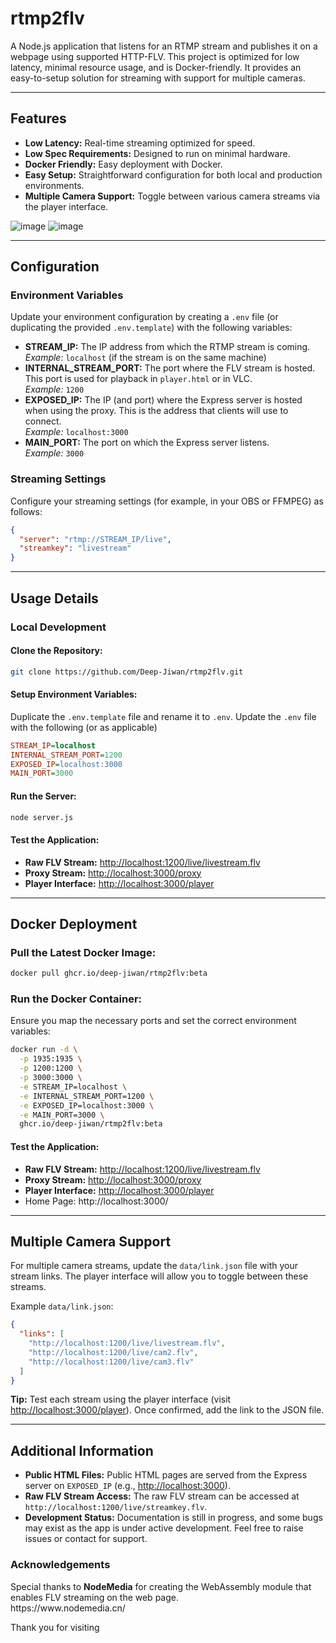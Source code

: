 # rtmp2flv

A Node.js application that listens for an RTMP stream and publishes it on a webpage using supported HTTP-FLV. This project is optimized for low latency, minimal resource usage, and is Docker-friendly. It provides an easy-to-setup solution for streaming with support for multiple cameras.

---

## Features

- **Low Latency:** Real-time streaming optimized for speed.
- **Low Spec Requirements:** Designed to run on minimal hardware.
- **Docker Friendly:** Easy deployment with Docker.
- **Easy Setup:** Straightforward configuration for both local and production environments.
- **Multiple Camera Support:** Toggle between various camera streams via the player interface.

![image](https://github.com/user-attachments/assets/3c69e0b4-79d6-44b2-bb31-77a226d6f37b)
![image](https://github.com/user-attachments/assets/f9bff3a0-d09f-454c-af06-65bdcb2e08bf)



---

## Configuration

### Environment Variables

Update your environment configuration by creating a `.env` file (or duplicating the provided `.env.template`) with the following variables:

- **STREAM\_IP:** The IP address from which the RTMP stream is coming.\
  *Example:* `localhost` (if the stream is on the same machine)
- **INTERNAL\_STREAM\_PORT:** The port where the FLV stream is hosted. This port is used for playback in `player.html` or in VLC.\
  *Example:* `1200`
- **EXPOSED\_IP:** The IP (and port) where the Express server is hosted when using the proxy. This is the address that clients will use to connect.\
  *Example:* `localhost:3000`
- **MAIN\_PORT:** The port on which the Express server listens.\
  *Example:* `3000`

### Streaming Settings

Configure your streaming settings (for example, in your OBS or FFMPEG) as follows:

```json
{
  "server": "rtmp://STREAM_IP/live",
  "streamkey": "livestream"
}
```

---

## Usage Details

### Local Development

#### Clone the Repository:

```bash
git clone https://github.com/Deep-Jiwan/rtmp2flv.git
```

#### Setup Environment Variables:

Duplicate the `.env.template` file and rename it to `.env`. Update the `.env` file with the following (or as applicable)

```ini
STREAM_IP=localhost
INTERNAL_STREAM_PORT=1200
EXPOSED_IP=localhost:3000
MAIN_PORT=3000
```

#### Run the Server:

```bash
node server.js
```

#### Test the Application:

- **Raw FLV Stream:** [http://localhost:1200/live/livestream.flv](http://localhost:1200/live/livestream.flv)
- **Proxy Stream:** [http://localhost:3000/proxy](http://localhost:3000/proxy)
- **Player Interface:** [http://localhost:3000/player](http://localhost:3000/player)

---

## Docker Deployment

### Pull the Latest Docker Image:

```bash
docker pull ghcr.io/deep-jiwan/rtmp2flv:beta
```

### Run the Docker Container:

Ensure you map the necessary ports and set the correct environment variables:

```bash
docker run -d \
  -p 1935:1935 \
  -p 1200:1200 \
  -p 3000:3000 \
  -e STREAM_IP=localhost \
  -e INTERNAL_STREAM_PORT=1200 \
  -e EXPOSED_IP=localhost:3000 \
  -e MAIN_PORT=3000 \
  ghcr.io/deep-jiwan/rtmp2flv:beta
```

#### Test the Application:

- **Raw FLV Stream:** [http://localhost:1200/live/livestream.flv](http://localhost:1200/live/livestream.flv)
- **Proxy Stream:** [http://localhost:3000/proxy](http://localhost:3000/proxy)
- **Player Interface:** [http://localhost:3000/player](http://localhost:3000/player)
- Home Page: http\://localhost:3000/

---

## Multiple Camera Support

For multiple camera streams, update the `data/link.json` file with your stream links. The player interface will allow you to toggle between these streams.

Example `data/link.json`:

```json
{
  "links": [
    "http://localhost:1200/live/livestream.flv",
    "http://localhost:1200/live/cam2.flv",
    "http://localhost:1200/live/cam3.flv"
  ]
}
```

**Tip:** Test each stream using the player interface (visit [http://localhost:3000/player](http://localhost:3000/player)). Once confirmed, add the link to the JSON file.

---

## Additional Information

- **Public HTML Files:** Public HTML pages are served from the Express server on `EXPOSED_IP` (e.g., [http://localhost:3000](http://localhost:3000)).
- **Raw FLV Stream Access:** The raw FLV stream can be accessed at `http://localhost:1200/live/streamkey.flv`.
- **Development Status:** Documentation is still in progress, and some bugs may exist as the app is under active development. Feel free to raise issues or contact for support.

### Acknowledgements

Special thanks to **NodeMedia** for creating the WebAssembly module that enables FLV streaming on the web page.\
https\://www\.nodemedia.cn/

Thank you for visiting
